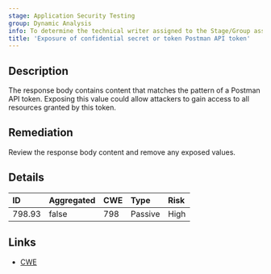 ```yaml
---
stage: Application Security Testing
group: Dynamic Analysis
info: To determine the technical writer assigned to the Stage/Group associated with this page, see https://handbook.gitlab.com/handbook/product/ux/technical-writing/#assignments
title: 'Exposure of confidential secret or token Postman API token'
---
```


## Description

The response body contains content that matches the pattern of a Postman API token.
Exposing this value could allow attackers to gain access to all resources granted by this token.

## Remediation

Review the response body content and remove any exposed values.

## Details

| ID | Aggregated | CWE | Type | Risk |
|:---|:-----------|:----|:-----|:-----|
| 798.93 | false | 798 | Passive | High |

## Links

- [CWE](https://cwe.mitre.org/data/definitions/798.html)
